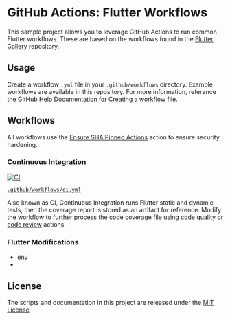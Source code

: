 # GitHub Actions: Flutter Workflows

This sample project allows you to leverage GitHub Actions to run common Flutter workflows. These are based on the workflows found in the [Flutter Gallery](https://github.com/flutter/gallery) repository.

## Usage

Create a workflow `.yml` file in your `.github/workflows` directory. Example workflows are available in this repository. For more information, reference the GitHub Help Documentation for [Creating a workflow file](https://help.github.com/en/articles/configuring-a-workflow#creating-a-workflow-file).

## Workflows

All workflows use the [Ensure SHA Pinned Actions](https://github.com/marketplace/actions/ensure-sha-pinned-actions) action to ensure security hardening.

### Continuous Integration
[![CI](https://github.com/zgosalvez/github-actions-flutter-workflow/workflows/CI/badge.svg)](https://github.com/zgosalvez/github-actions-flutter-workflow/actions?query=workflow%3ACI)

[`.github/workflows/ci.yml`](workflows/ci.yml)

Also known as CI, Continuous Integration runs Flutter static and dynamic tests, then the coverage report is stored as an artifact for reference. Modify the workflow to further process the code coverage file using [code quality](https://github.com/marketplace?type=actions) or [code review](https://github.com/marketplace?category=code-review&type=actions) actions.

### Flutter Modifications

- env
- 

## License
The scripts and documentation in this project are released under the [MIT License](LICENSE)